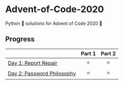 # Advent-of-Code-2020

Python 🐍 solutions for Advent of Code 2020 🎄

## Progress

|  | Part 1 | Part 2 |
|---|:---:|:---:|
| [Day 1: Report Repair](day%201/README.txt) | ⭐ | ⭐ |
| [Day 2: Password Philosophy](day%202/README.txt) | ⭐ | ⭐ |
